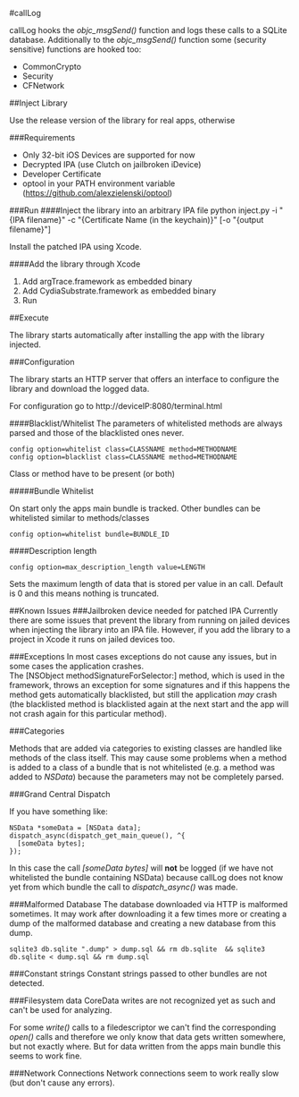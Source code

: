 #callLog

callLog hooks the *objc_msgSend()* function and logs these calls to a SQLite database. Additionally to the *objc_msgSend()* function some (security sensitive) functions are hooked too:
* CommonCrypto
* Security
* CFNetwork


##Inject Library

Use the release version of the library for real apps, otherwise

###Requirements
* Only 32-bit iOS Devices are supported for now
* Decrypted IPA (use Clutch on jailbroken iDevice)
* Developer Certificate
* optool in your PATH environment variable (https://github.com/alexzielenski/optool)

###Run
####Inject the library into an arbitrary IPA file
    python inject.py -i "{IPA filename}" -c "{Certificate Name (in the keychain)}" [-o "{output filename}"]

Install the patched IPA using Xcode.

####Add the library through Xcode
1. Add argTrace.framework as embedded binary
2. Add CydiaSubstrate.framework as embedded binary
3. Run

##Execute

The library starts automatically after installing the app with the library injected.

###Configuration

The library starts an HTTP server that offers an interface to configure the library and download the logged data.

For configuration go to http://deviceIP:8080/terminal.html

####Blacklist/Whitelist
The parameters of whitelisted methods are always parsed and those of the blacklisted ones never.

    config option=whitelist class=CLASSNAME method=METHODNAME
    config option=blacklist class=CLASSNAME method=METHODNAME

Class or method have to be present (or both)

#####Bundle Whitelist

On start only the apps main bundle is tracked. Other bundles can be whitelisted similar to methods/classes

    config option=whitelist bundle=BUNDLE_ID

####Description length

    config option=max_description_length value=LENGTH

Sets the maximum length of data that is stored per value in an call. Default is 0 and this means nothing is truncated.


##Known Issues
###Jailbroken device needed for patched IPA
Currently there are some issues that prevent the library from running on jailed devices when injecting the library into an IPA file. However, if you add the library to a project in Xcode it runs on jailed devices too.

###Exceptions
In most cases exceptions do not cause any issues, but in some cases the application crashes. <br/>
The [NSObject methodSignatureForSelector:] method, which is used in the framework, throws an exception for some signatures and if this happens the method gets automatically blacklisted, but still the application *may* crash (the blacklisted method is blacklisted again at the next start and the app will not crash again for this particular method).

###Categories

Methods that are added via categories to existing classes are handled like methods of the class itself. This may cause some problems when a method is added to a class of a bundle that is not whitelisted (e.g. a method was added to *NSData*) because the parameters may not be completely parsed.

###Grand Central Dispatch

If you have something like:

    NSData *someData = [NSData data];
    dispatch_async(dispatch_get_main_queue(), ^{
      [someData bytes];
    });

In this case the call *[someData bytes]* will **not** be logged (if we have not whitelisted the bundle containing NSData) because callLog does not know yet from which bundle the call to *dispatch_async()* was made. 

###Malformed Database
The database downloaded via HTTP is malformed sometimes. It may work after downloading it a few times more or creating a dump of the malformed database and creating a new database from this dump.

    sqlite3 db.sqlite ".dump" > dump.sql && rm db.sqlite  && sqlite3 db.sqlite < dump.sql && rm dump.sql

###Constant strings
Constant strings passed to other bundles are not detected.

###Filesystem data
CoreData writes are not recognized yet as such and can't be used for analyzing.

For some *write()* calls to a filedescriptor we can't find the corresponding *open()* calls and therefore we only know that data gets written somewhere, but not exactly where. But for data written from the apps main bundle this seems to work fine.

###Network Connections
Network connections seem to work really slow (but don't cause any errors).
